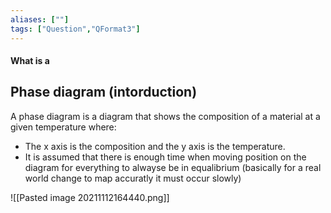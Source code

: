 ```yaml
---
aliases: [""]
tags: ["Question","QFormat3"]
---
```


#### What is a
## Phase diagram (intorduction)
A phase diagram is a diagram that shows the composition of a material at a given temperature where:
- The x axis is the composition and the y axis is the temperature.
- It is assumed that there is enough time when moving position on the diagram for everything to alwayse be in equalibrium (basically for a real world change to map accuratly it must occur slowly)

![[Pasted image 20211112164440.png]]
